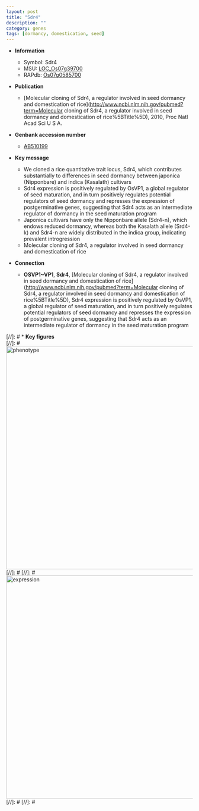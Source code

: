 ```yaml
---
layout: post
title: "Sdr4"
description: ""
category: genes
tags: [dormancy, domestication, seed]
---
```


* **Information**  
    + Symbol: Sdr4  
    + MSU: [LOC_Os07g39700](http://rice.plantbiology.msu.edu/cgi-bin/ORF_infopage.cgi?orf=LOC_Os07g39700)  
    + RAPdb: [Os07g0585700](http://rapdb.dna.affrc.go.jp/viewer/gbrowse_details/irgsp1?name=Os07g0585700)  

* **Publication**  
    + [Molecular cloning of Sdr4, a regulator involved in seed dormancy and domestication of rice](http://www.ncbi.nlm.nih.gov/pubmed?term=Molecular cloning of Sdr4, a regulator involved in seed dormancy and domestication of rice%5BTitle%5D), 2010, Proc Natl Acad Sci U S A.

* **Genbank accession number**  
    + [AB510199](http://www.ncbi.nlm.nih.gov/nuccore/AB510199)

* **Key message**  
    + We cloned a rice quantitative trait locus, Sdr4, which contributes substantially to differences in seed dormancy between japonica (Nipponbare) and indica (Kasalath) cultivars
    + Sdr4 expression is positively regulated by OsVP1, a global regulator of seed maturation, and in turn positively regulates potential regulators of seed dormancy and represses the expression of postgerminative genes, suggesting that Sdr4 acts as an intermediate regulator of dormancy in the seed maturation program
    + Japonica cultivars have only the Nipponbare allele (Sdr4-n), which endows reduced dormancy, whereas both the Kasalath allele (Srd4-k) and Sdr4-n are widely distributed in the indica group, indicating prevalent introgression
    + Molecular cloning of Sdr4, a regulator involved in seed dormancy and domestication of rice

* **Connection**  
    + __OSVP1~VP1__, __Sdr4__, [Molecular cloning of Sdr4, a regulator involved in seed dormancy and domestication of rice](http://www.ncbi.nlm.nih.gov/pubmed?term=Molecular cloning of Sdr4, a regulator involved in seed dormancy and domestication of rice%5BTitle%5D), Sdr4 expression is positively regulated by OsVP1, a global regulator of seed maturation, and in turn positively regulates potential regulators of seed dormancy and represses the expression of postgerminative genes, suggesting that Sdr4 acts as an intermediate regulator of dormancy in the seed maturation program

[//]: # * **Key figures**  
[//]: # <img src="http://funRiceGenes.github.io/images/Sdr4.pheno.png" alt="phenotype"  style="width: 600px;"/>
[//]: # 
[//]: # <img src="http://funRiceGenes.github.io/images/Sdr4.exp.png" alt="expression"  style="width: 600px;"/>
[//]: # 
[//]: # 
